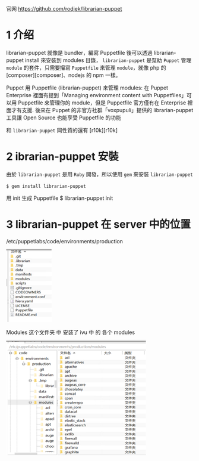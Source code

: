 
官网
https://github.com/rodjek/librarian-puppet

# 1 介绍

librarian-puppet 就像是 bundler，編寫 Puppetfile 後可以透過 librarian-puppet install 來安裝到 modules 目錄，
`librarian-puppet` 是幫助 `Puppet` 管理 `module` 的套件，只需要攥寫 `Puppetfile` 來管理 `module`，就像 php 的 [composer][composer]、nodejs 的 npm 一樣。

Puppet 用 Puppetfile (librarian-puppet) 來管理 modules:  在 Puppet Enterprise 裡面有提到「Managing environment content with Puppetfiles」可以用 Puppetfile 來管理你的 module，但是 Puppetfile 官方僅有在 Enterprise 裡面才有支援. 後來在 Puppet 的非官方社群「voxpupuli」提供的 librarian-puppet 工具讓 Open Source 也能享受 Puppetfile 的功能

和 `librarian-puppet` 同性質的還有 [r10k][r10k]

# 2 ibrarian-puppet 安裝

由於 `librarian-puppet` 是用 `Ruby` 開發，所以使用 `gem` 來安裝 `librarian-puppet`

```shell
$ gem install librarian-puppet
```

用 init 生成 Puppetfile
$ librarian-puppet init

# 3 librarian-puppet 在 server 中的位置 

/etc/puppetlabs/code/environments/production

![](image/Pasted%20image%2020231216152349.png)

Modules 这个文件夹 中 安装了 ivu 中 的 各个 modules

![](image/Pasted%20image%2020231216152405.png)
